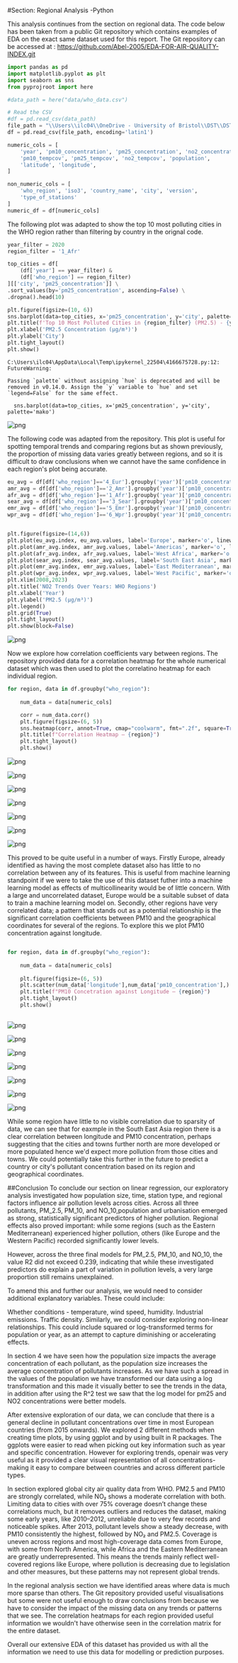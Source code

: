 #Section: Regional Analysis -Python

This analysis continues from the section on regional data. The code below has been taken from a public Git repository which contains examples of EDA on the exact same dataset used for this report.
The Git repository can be accessed at :  https://github.com/Abel-2005/EDA-FOR-AIR-QUALITY-INDEX.git


```python
import pandas as pd
import matplotlib.pyplot as plt
import seaborn as sns
from pyprojroot import here

#data_path = here("data/who_data.csv")

# Read the CSV
#df = pd.read_csv(data_path)
file_path = "\\Users\\ilc04\\OneDrive - University of Bristol\\DST\\DST_Assessment_0\\Isobelle Clemmens\\who_data.csv"
df = pd.read_csv(file_path, encoding='latin1')

```


```python
numeric_cols = [
    'year', 'pm10_concentration', 'pm25_concentration', 'no2_concentration',
    'pm10_tempcov', 'pm25_tempcov', 'no2_tempcov', 'population',
    'latitude', 'longitude', 
]

non_numeric_cols = [
    'who_region', 'iso3', 'country_name', 'city', 'version',
    'type_of_stations'
]
numeric_df = df[numeric_cols]


```

The following plot was adapted to show the top 10 most polluting cities in the WHO region rather than filtering by country in the orignal code.


```python
year_filter = 2020
region_filter = '1_Afr'

top_cities = df[
    (df['year'] == year_filter) & 
    (df['who_region'] == region_filter)
][['city', 'pm25_concentration']] \
.sort_values(by='pm25_concentration', ascending=False) \
.dropna().head(10)

plt.figure(figsize=(10, 6))
sns.barplot(data=top_cities, x='pm25_concentration', y='city', palette='mako')
plt.title(f'Top 10 Most Polluted Cities in {region_filter} (PM2.5) - {year_filter}')
plt.xlabel('PM2.5 Concentration (µg/m³)')
plt.ylabel('City')
plt.tight_layout()
plt.show()
```

    C:\Users\ilc04\AppData\Local\Temp\ipykernel_22504\4166675728.py:12: FutureWarning: 
    
    Passing `palette` without assigning `hue` is deprecated and will be removed in v0.14.0. Assign the `y` variable to `hue` and set `legend=False` for the same effect.
    
      sns.barplot(data=top_cities, x='pm25_concentration', y='city', palette='mako')
    


    
![png](output_4_1.png)
    


The following code was adapted from the repository. This plot is useful for spotting temporal trends and comparing regions but as shown previously, the proportion of missing data varies greatly between regions, and so it is difficult to draw conclusions when we cannot have the same confidence in each region's plot being accurate.


```python
eu_avg = df[df['who_region']=='4_Eur'].groupby('year')['pm10_concentration'].mean()
amr_avg = df[df['who_region']=='2_Amr'].groupby('year')['pm10_concentration'].mean()
afr_avg = df[df['who_region']=='1_Afr'].groupby('year')['pm10_concentration'].mean()
sear_avg = df[df['who_region']=='3_Sear'].groupby('year')['pm10_concentration'].mean()
emr_avg = df[df['who_region']=='5_Emr'].groupby('year')['pm10_concentration'].mean()
wpr_avg = df[df['who_region']=='6_Wpr'].groupby('year')['pm10_concentration'].mean()


plt.figure(figsize=(14,6))
plt.plot(eu_avg.index, eu_avg.values, label='Europe', marker='o', linewidth=2)
plt.plot(amr_avg.index, amr_avg.values, label='Americas', marker='o', linewidth=2)
plt.plot(afr_avg.index, afr_avg.values, label='West Africa', marker='o', linewidth=2)
plt.plot(sear_avg.index, sear_avg.values, label='South East Asia', marker='o', linewidth=2)
plt.plot(emr_avg.index, emr_avg.values, label='East Mediterranean', marker='o', linewidth=2)
plt.plot(wpr_avg.index, wpr_avg.values, label='West Pacific', marker='o', linewidth=2)
plt.xlim(2008,2023)
plt.title('NO2 Trends Over Years: WHO Regions')
plt.xlabel('Year')
plt.ylabel('PM2.5 (µg/m³)')
plt.legend()
plt.grid(True)
plt.tight_layout()
plt.show(block=False)
```


    
![png](output_6_0.png)
    


Now we explore how correlation coefficients vary between regions. The repository provided data for a correlation heatmap for the whole numerical dataset which was then used to plot the correlatino heatmap for each individual region.


```python
for region, data in df.groupby("who_region"):
    
    num_data = data[numeric_cols]

    corr = num_data.corr()
    plt.figure(figsize=(6, 5))
    sns.heatmap(corr, annot=True, cmap="coolwarm", fmt=".2f", square=True)
    plt.title(f"Correlation Heatmap – {region}")
    plt.tight_layout()
    plt.show()

```


    
![png](output_8_0.png)
    



    
![png](output_8_1.png)
    



    
![png](output_8_2.png)
    



    
![png](output_8_3.png)
    



    
![png](output_8_4.png)
    



    
![png](output_8_5.png)
    



    
![png](output_8_6.png)
    


This proved to be quite useful in a number of ways. Firstly Europe, already identified as having the most complete dataset also has little to no correlation between any of its features. This is useful from machine learning standpoint if we were to take the use of this dataset futher into a machine learning model as effects of multicollinearity would be of little concern. With a large and uncorrelated dataset, Europe would be a suitable subset of data to train a machine learning model on.
Secondly, other regions have very correlated data; a pattern that stands out as a potential relationship is the significant correlation coefficients between PM10 and the geographical coordinates for several of the regions. To explore this we plot PM10 concentration against longitude.


```python

for region, data in df.groupby("who_region"):
    
    num_data = data[numeric_cols]
   
    plt.figure(figsize=(6, 5))
    plt.scatter(num_data['longitude'],num_data['pm10_concentration'],)
    plt.title(f"PM10 Concetration against Longitude – {region}")
    plt.tight_layout()
    plt.show()
    
```


    
![png](output_10_0.png)
    



    
![png](output_10_1.png)
    



    
![png](output_10_2.png)
    



    
![png](output_10_3.png)
    



    
![png](output_10_4.png)
    



    
![png](output_10_5.png)
    



    
![png](output_10_6.png)
    


While some region have little to no visible correlation due to sparsity of data, we can see that for eaxmple in the South East Asia region there is a clear correlation between longitude and PM10 concentration, perhaps suggesting that the cities and towns further north are more developed or more populated hence we'd expect more pollution from those cities and towns.
We could potentially take this further in the future to predict a country or city's pollutant concentration based on its region and geographical coordinates.

##Conclusion
To conclude our section on linear regression, our exploratory analysis investigated how population size, time, station type, and regional factors influence air pollution levels across cities.
Across all three pollutants, PM_2.5, PM_10, and NO_10,population and urbanisation emerged as strong, statistically significant predictors of higher pollution.
Regional effects also proved important: while some regions (such as the Eastern Mediterranean) experienced higher pollution, others (like Europe and the Western Pacific) recorded significantly lower levels.

However, across the three final models for PM_2.5, PM_10, and NO_10, the value R2
 did not exceed 0.239, indicating that while these investigated predictors do explain a part of variation in pollution levels, a very large proportion still remains unexplained.

To amend this and further our analysis, we would need to consider additional explanatory variables. These could include:

Whether conditions - temperature, wind speed, humidity.
Industrial emissions.
Traffic density.
Similarly, we could consider exploring non-linear relationships. This could include squared or log-transformed terms for population or year, as an attempt to capture diminishing or accelerating effects.

In section 4 we have seen how the population size impacts the average concentration of each pollutant, as the population size increases the average concentration of pollutants increases. As we have such a spread in the values of the population we have transformed our data using a log transformation and this made it visually better to see the trends in the data, in addition after using the R^2 test we saw that the log model for pm25 and NO2 concentrations were better models.

After extensive exploration of our data, we can conclude that there is a general decline in pollutant concentrations over time in most European countries (from 2015 onwards). We explored 2 different methods when creating time plots, by using ggplot and by using built in R packages. The ggplots were easier to read when picking out key information such as year and specific concentration. However for exploring trends, openair was very useful as it provided a clear visual representation of all concentrations- making it easy to compare between countries and across different particle types.

In section explored global city air quality data from WHO. PM2.5 and PM10 are strongly correlated, while NO₂ shows a moderate correlation with both. Limiting data to cities with over 75% coverage doesn’t change these correlations much, but it removes outliers and reduces the dataset, making some early years, like 2010–2012, unreliable due to very few records and noticeable spikes. After 2013, pollutant levels show a steady decrease, with PM10 consistently the highest, followed by NO₂ and PM2.5. Coverage is uneven across regions and most high-coverage data comes from Europe, with some from North America, while Africa and the Eastern Mediterranean are greatly underrepresented. This means the trends mainly reflect well-covered regions like Europe, where pollution is decreasing due to legislation and other measures, but these patterns may not represent global trends.

In the regional analysis section we have identified areas where data is much more sparse than others. The Git repository provided useful visualisations but some were not useful enough to draw conclusions from because we have to consider the impact of the missing data on any trends or patterns that we see. The correlation heatmaps for each region provided useful information we wouldn't have otherwise seen in the correlation matrix for the entire dataset.

Overall our extensive EDA of this dataset has provided us with all the information we need to use this data for modelling or prediction purposes.
